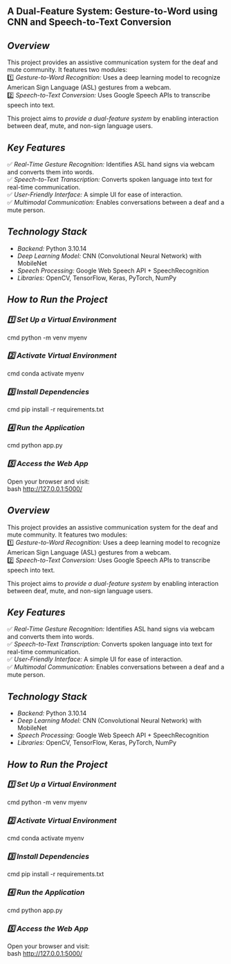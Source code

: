 <h2>A Dual-Feature System: Gesture-to-Word using CNN and Speech-to-Text Conversion</h2>  

## *Overview*  
This project provides an assistive communication system for the deaf and mute community. It features two modules:  
1️⃣ *Gesture-to-Word Recognition:* Uses a deep learning model to recognize American Sign Language (ASL) gestures from a webcam.  
2️⃣ *Speech-to-Text Conversion:* Uses Google Speech APIs to transcribe speech into text.  

This project aims to *provide a dual-feature system* by enabling interaction between deaf, mute, and non-sign language users.  

## *Key Features*  
✅ *Real-Time Gesture Recognition:* Identifies ASL hand signs via webcam and converts them into words.  
✅ *Speech-to-Text Transcription:* Converts spoken language into text for real-time communication.  
✅ *User-Friendly Interface:* A simple UI for ease of interaction.  
✅ *Multimodal Communication:* Enables conversations between a deaf and a mute person.  

## *Technology Stack*  
- *Backend:* Python 3.10.14 
- *Deep Learning Model:* CNN (Convolutional Neural Network) with MobileNet  
- *Speech Processing:* Google Web Speech API + SpeechRecognition  
- *Libraries:* OpenCV, TensorFlow, Keras, PyTorch, NumPy  

## *How to Run the Project*  

### *1️⃣ Set Up a Virtual Environment*  
cmd
python -m venv myenv


### *2️⃣ Activate Virtual Environment*  
 
cmd
conda activate myenv

### *3️⃣ Install Dependencies*  
cmd
pip install -r requirements.txt


### *4️⃣ Run the Application*  
cmd
python app.py


### *5️⃣ Access the Web App*  
Open your browser and visit:  
bash
http://127.0.0.1:5000/


## *Overview*  
This project provides an assistive communication system for the deaf and mute community. It features two modules:  
1️⃣ *Gesture-to-Word Recognition:* Uses a deep learning model to recognize American Sign Language (ASL) gestures from a webcam.  
2️⃣ *Speech-to-Text Conversion:* Uses Google Speech APIs to transcribe speech into text.  

This project aims to *provide a dual-feature system* by enabling interaction between deaf, mute, and non-sign language users.  

## *Key Features*  
✅ *Real-Time Gesture Recognition:* Identifies ASL hand signs via webcam and converts them into words.  
✅ *Speech-to-Text Transcription:* Converts spoken language into text for real-time communication.  
✅ *User-Friendly Interface:* A simple UI for ease of interaction.  
✅ *Multimodal Communication:* Enables conversations between a deaf and a mute person.  

## *Technology Stack*  
- *Backend:* Python 3.10.14 
- *Deep Learning Model:* CNN (Convolutional Neural Network) with MobileNet  
- *Speech Processing:* Google Web Speech API + SpeechRecognition  
- *Libraries:* OpenCV, TensorFlow, Keras, PyTorch, NumPy  

## *How to Run the Project*  

### *1️⃣ Set Up a Virtual Environment*  
cmd
python -m venv myenv


### *2️⃣ Activate Virtual Environment*  
 
cmd
conda activate myenv

### *3️⃣ Install Dependencies*  
cmd
pip install -r requirements.txt


### *4️⃣ Run the Application*  
cmd
python app.py


### *5️⃣ Access the Web App*  
Open your browser and visit:  
bash
http://127.0.0.1:5000/
